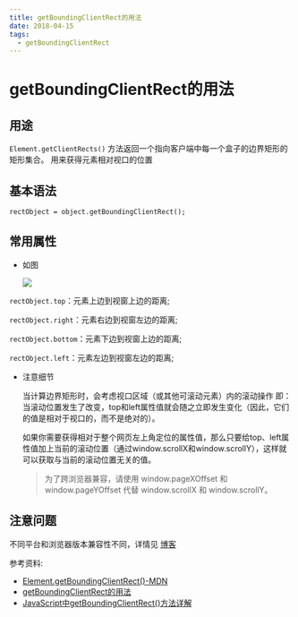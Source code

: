 ```yaml
---
title: getBoundingClientRect的用法
date: 2018-04-15
tags: 
  - getBoundingClientRect
---
```


# getBoundingClientRect的用法

## 用途

`Element.getClientRects()` 方法返回一个指向客户端中每一个盒子的边界矩形的矩形集合。 用来获得元素相对视口的位置

## 基本语法

```
rectObject = object.getBoundingClientRect();
```

## 常用属性

- 如图

  ![](https://i.loli.net/2018/04/15/5ad2c0a296dbf.jpg)

`rectObject.top`：元素上边到视窗上边的距离;

`rectObject.right`：元素右边到视窗左边的距离;

`rectObject.bottom`：元素下边到视窗上边的距离;

`rectObject.left`：元素左边到视窗左边的距离;

- 注意细节

  当计算边界矩形时，会考虑视口区域（或其他可滚动元素）内的滚动操作
  即：当滚动位置发生了改变，top和left属性值就会随之立即发生变化（因此，它们的值是相对于视口的，而不是绝对的）。

  如果你需要获得相对于整个网页左上角定位的属性值，那么只要给top、left属性值加上当前的滚动位置（通过window.scrollX和window.scrollY），这样就可以获取与当前的滚动位置无关的值。

  > 为了跨浏览器兼容，请使用 window.pageXOffset 和 window.pageYOffset 代替 window.scrollX 和 window.scrollY。

## 注意问题

不同平台和浏览器版本兼容性不同，详情见 [博客](https://www.cnblogs.com/Songyc/p/4458570.html)

参考资料:

- [Element.getBoundingClientRect()-MDN](https://developer.mozilla.org/zh-CN/docs/Web/API/Element/getBoundingClientRect)
- [getBoundingClientRect的用法](https://www.cnblogs.com/Songyc/p/4458570.html)
- [JavaScript中getBoundingClientRect()方法详解](https://www.cnblogs.com/leejersey/p/4127714.html)